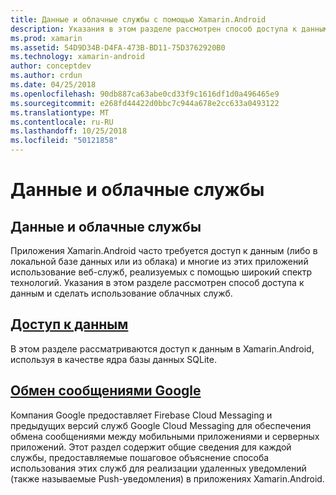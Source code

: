 ```yaml
---
title: Данные и облачные службы с помощью Xamarin.Android
description: Указания в этом разделе рассмотрен способ доступа к данным и сделать использование облачных служб.
ms.prod: xamarin
ms.assetid: 54D9D34B-D4FA-473B-BD11-75D3762920B0
ms.technology: xamarin-android
author: conceptdev
ms.author: crdun
ms.date: 04/25/2018
ms.openlocfilehash: 90db887ca63abe0cd33f9c1616df1d0a496465e9
ms.sourcegitcommit: e268fd44422d0bbc7c944a678e2cc633a0493122
ms.translationtype: MT
ms.contentlocale: ru-RU
ms.lasthandoff: 10/25/2018
ms.locfileid: "50121858"
---
```

# <a name="data-and-cloud-services"></a>Данные и облачные службы

## <a name="data-and-cloud-services"></a>Данные и облачные службы

Приложения Xamarin.Android часто требуется доступ к данным (либо в локальной базе данных или из облака) и многие из этих приложений использование веб-служб, реализуемых с помощью широкий спектр технологий. Указания в этом разделе рассмотрен способ доступа к данным и сделать использование облачных служб.

## <a name="data-accessandroiddata-clouddata-accessindexmd"></a>[Доступ к данным](~/android/data-cloud/data-access/index.md)

В этом разделе рассматриваются доступ к данным в Xamarin.Android, используя в качестве ядра базы данных SQLite.
 
## <a name="google-messagingandroiddata-cloudgoogle-messagingindexmd"></a>[Обмен сообщениями Google](~/android/data-cloud/google-messaging/index.md)

Компания Google предоставляет Firebase Cloud Messaging и предыдущих версий служб Google Cloud Messaging для обеспечения обмена сообщениями между мобильными приложениями и серверных приложений. Этот раздел содержит общие сведения для каждой службы, предоставляемые пошаговое объяснение способа использования этих служб для реализации удаленных уведомлений (также называемые Push-уведомления) в приложениях Xamarin.Android.


